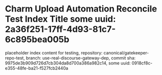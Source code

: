 # Charm Upload Automation Reconcile Test Index Title some uuid: 2a36f251-17ff-4d93-81c7-6c895bea005b
 placeholder index content for testing,  repository: canonical/gatekeeper-repo-test,  branch: use-real-discourse-gateway-dep,  commit sha: 9975de3b909d726d7cb304da8d700a386a982c14,  some uuid: 0918cf8c-e355-48fe-ba21-f527fcb2440a
